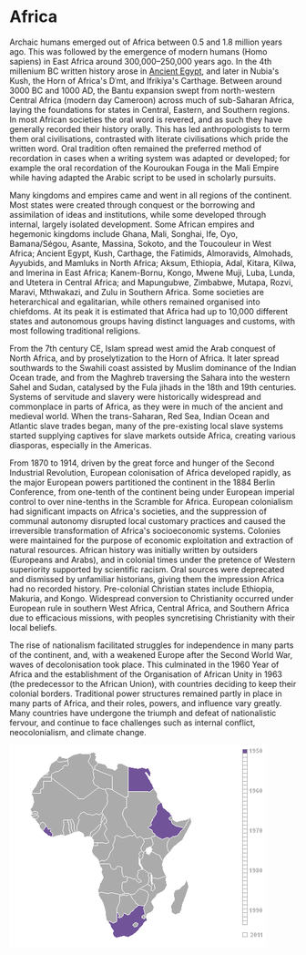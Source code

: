 # Africa

Archaic humans emerged out of Africa between 0.5 and 1.8 million years ago. This was followed by the emergence of modern humans (Homo sapiens) in East Africa around 300,000–250,000 years ago. In the 4th millenium BC written history arose in [Ancient Egypt](egypt), and later in Nubia's Kush, the Horn of Africa's Dʿmt, and Ifrikiya's Carthage. Between around 3000 BC and 1000 AD, the Bantu expansion swept from north-western Central Africa (modern day Cameroon) across much of sub-Saharan Africa, laying the foundations for states in Central, Eastern, and Southern regions. In most African societies the oral word is revered, and as such they have generally recorded their history orally. This has led anthropologists to term them oral civilisations, contrasted with literate civilisations which pride the written word. Oral tradition often remained the preferred method of recordation in cases when a writing system was adapted or developed; for example the oral recordation of the Kouroukan Fouga in the Mali Empire while having adapted the Arabic script to be used in scholarly pursuits.

Many kingdoms and empires came and went in all regions of the continent. Most states were created through conquest or the borrowing and assimilation of ideas and institutions, while some developed through internal, largely isolated development. Some African empires and hegemonic kingdoms include Ghana, Mali, Songhai, Ife, Oyo, Bamana/Ségou, Asante, Massina, Sokoto, and the Toucouleur in West Africa; Ancient Egypt, Kush, Carthage, the Fatimids, Almoravids, Almohads, Ayyubids, and Mamluks in North Africa; Aksum, Ethiopia, Adal, Kitara, Kilwa, and Imerina in East Africa; Kanem-Bornu, Kongo, Mwene Muji, Luba, Lunda, and Utetera in Central Africa; and Mapungubwe, Zimbabwe, Mutapa, Rozvi, Maravi, Mthwakazi, and Zulu in Southern Africa. Some societies are heterarchical and egalitarian, while others remained organised into chiefdoms. At its peak it is estimated that Africa had up to 10,000 different states and autonomous groups having distinct languages and customs, with most following traditional religions.

From the 7th century CE, Islam spread west amid the Arab conquest of North Africa, and by proselytization to the Horn of Africa. It later spread southwards to the Swahili coast assisted by Muslim dominance of the Indian Ocean trade, and from the Maghreb traversing the Sahara into the western Sahel and Sudan, catalysed by the Fula jihads in the 18th and 19th centuries. Systems of servitude and slavery were historically widespread and commonplace in parts of Africa, as they were in much of the ancient and medieval world. When the trans-Saharan, Red Sea, Indian Ocean and Atlantic slave trades began, many of the pre-existing local slave systems started supplying captives for slave markets outside Africa, creating various diasporas, especially in the Americas.

From 1870 to 1914, driven by the great force and hunger of the Second Industrial Revolution, European colonisation of Africa developed rapidly, as the major European powers partitioned the continent in the 1884 Berlin Conference, from one-tenth of the continent being under European imperial control to over nine-tenths in the Scramble for Africa. European colonialism had significant impacts on Africa's societies, and the suppression of communal autonomy disrupted local customary practices and caused the irreversible transformation of Africa's socioeconomic systems. Colonies were maintained for the purpose of economic exploitation and extraction of natural resources. African history was initially written by outsiders (Europeans and Arabs), and in colonial times under the pretence of Western superiority supported by scientific racism. Oral sources were deprecated and dismissed by unfamiliar historians, giving them the impression Africa had no recorded history. Pre-colonial Christian states include Ethiopia, Makuria, and Kongo. Widespread conversion to Christianity occurred under European rule in southern West Africa, Central Africa, and Southern Africa due to efficacious missions, with peoples syncretising Christianity with their local beliefs.

The rise of nationalism facilitated struggles for independence in many parts of the continent, and, with a weakened Europe after the Second World War, waves of decolonisation took place. This culminated in the 1960 Year of Africa and the establishment of the Organisation of African Unity in 1963 (the predecessor to the African Union), with countries deciding to keep their colonial borders. Traditional power structures remained partly in place in many parts of Africa, and their roles, powers, and influence vary greatly. Many countries have undergone the triumph and defeat of nationalistic fervour, and continue to face challenges such as internal conflict, neocolonialism, and climate change.

![independencia](images/AfricaIndependence.gif)